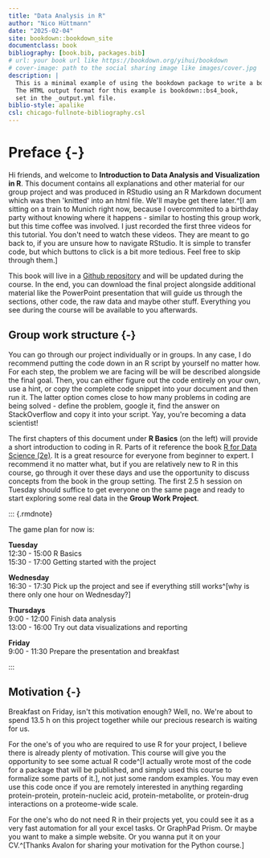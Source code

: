 ```yaml
--- 
title: "Data Analysis in R"
author: "Nico Hüttmann"
date: "2025-02-04"
site: bookdown::bookdown_site
documentclass: book
bibliography: [book.bib, packages.bib]
# url: your book url like https://bookdown.org/yihui/bookdown
# cover-image: path to the social sharing image like images/cover.jpg
description: |
  This is a minimal example of using the bookdown package to write a book.
  The HTML output format for this example is bookdown::bs4_book,
  set in the _output.yml file.
biblio-style: apalike
csl: chicago-fullnote-bibliography.csl
---
```




# Preface {-}

Hi friends, and welcome to __Introduction to Data Analysis and Visualization in R__. This document contains all explanations and other material for our group project and was produced in RStudio using an R Markdown document which was then 'knitted' into an html file. We'll maybe get there later.^[I am sitting on a train to Munich right now, because I overcommited to a birthday party without knowing where it happens - similar to hosting this group work, but this time coffee was involved. I just recorded the first three videos for this tutorial. You don't need to watch these videos. They are meant to go back to, if you are unsure how to navigate RStudio. It is simple to transfer code, but which buttons to click is a bit more tedious. Feel free to skip through them.]

This book will live in a [Github repository](https://github.com/nicohuttmann/embl-bioinfo-pRoteomics) and will be updated during the course. In the end, you can download the final project alongside additional material like the PowerPoint presentation that will guide us through the sections, other code, the raw data and maybe other stuff. Everything you see during the course will be available to you afterwards.


## Group work structure {-}

You can go through our project individually or in groups. In any case, I do recommend putting the code down in an R script by yourself no matter how. For each step, the problem we are facing will be will be described alongside the final goal. Then, you can either figure out the code entirely on your own, use a hint, or copy the complete code snippet into your document and then run it. The latter option comes close to how many problems in coding are being solved - define the problem, google it, find the answer on StackOverflow and copy it into your script. Yay, you're becoming a data scientist!

The first chapters of this document under __R Basics__ (on the left) will provide a short introduction to coding in R. Parts of it reference the book [R for Data Science (2e)](https://r4ds.hadley.nz). It is a great resource for everyone from beginner to expert. I recommend it no matter what, but if you are relatively new to R in this course, go through it over these days and use the opportunity to discuss concepts from the book in the group setting. The first 2.5 h session on Tuesday should suffice to get everyone on the same page and ready to start exploring some real data in the __Group Work Project__.

::: {.rmdnote}

The game plan for now is:

__Tuesday__\
12:30 - 15:00 R Basics\
15:30 - 17:00 Getting started with the project

__Wednesday__\
16:30 - 17:30 Pick up the project and see if everything still works^[why is there only one hour on Wednesday?]

__Thursdays__\
9:00 - 12:00 Finish data analysis\
13:00 - 16:00 Try out data visualizations and reporting 

__Friday__\
9:00 - 11:30 Prepare the presentation and breakfast

:::


## Motivation {-}

Breakfast on Friday, isn't this motivation enough? Well, no. We're about to spend 13.5 h on this project together while our precious research is waiting for us. 

For the one's of you who are required to use R for your project, I believe there is already plenty of motivation. This course will give you the opportunity to see some actual R code^[I actually wrote most of the code for a package that will be published, and simply used this course to formalize some parts of it.], not just some random examples. You may even use this code once if you are remotely interested in anything regarding protein-protein, protein-nucleic acid, protein-metabolite, or protein-drug interactions on a proteome-wide scale. 

For the one's who do not need R in their projects yet, you could see it as a very fast automation for all your excel tasks. Or GraphPad Prism. Or maybe you want to make a simple website. Or you wanna put it on your CV.^[Thanks Avalon for sharing your motivation for the Python course.]




<!-- ## Blocks -->

<!-- ## Equations -->

<!-- Here is an equation. -->

<!-- \begin{equation}  -->
<!--   f\left(k\right) = \binom{n}{k} p^k\left(1-p\right)^{n-k} -->
<!--   (\#eq:binom) -->
<!-- \end{equation}  -->

<!-- You may refer to using `\@ref(eq:binom)`, like see Equation \@ref(eq:binom). -->


<!-- ## Theorems and proofs -->

<!-- Labeled theorems can be referenced in text using `\@ref(thm:tri)`, for example, check out this smart theorem \@ref(thm:tri). -->

<!-- ::: {.theorem #tri} -->
<!-- For a right triangle, if $c$ denotes the *length* of the hypotenuse -->
<!-- and $a$ and $b$ denote the lengths of the **other** two sides, we have -->
<!-- $$a^2 + b^2 = c^2$$ -->
<!-- ::: -->

<!-- Read more here <https://bookdown.org/yihui/bookdown/markdown-extensions-by-bookdown.html>. -->

<!-- ## Callout blocks -->


<!-- The `bs4_book` theme also includes special callout blocks, like this `.rmdnote`. -->

<!-- ::: {.rmdnote} -->
<!-- You can use **markdown** inside a block. -->

<!-- ```{r collapse=TRUE} -->
<!-- head(beaver1, n = 5) -->
<!-- ``` -->

<!-- ::: -->

<!-- It is up to the user to define the appearance of these blocks for LaTeX output.  -->

<!-- You may also use: `.rmdcaution`, `.rmdimportant`, `.rmdtip`, or `.rmdwarning` as the block name. -->


<!-- The R Markdown Cookbook provides more help on how to use custom blocks to design your own callouts: https://bookdown.org/yihui/rmarkdown-cookbook/custom-blocks.html -->

